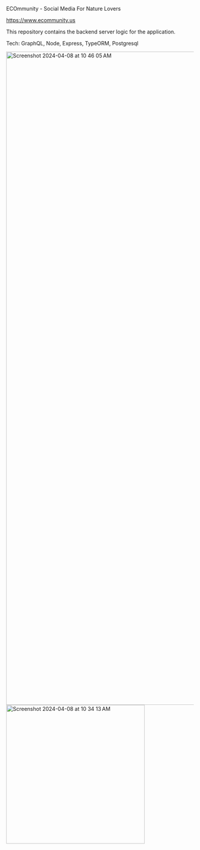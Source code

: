 ECOmmunity - Social Media For Nature Lovers

https://www.ecommunity.us

This repository contains the backend server logic for the application.

Tech: GraphQL, Node, Express, TypeORM, Postgresql

<img width="1751" alt="Screenshot 2024-04-08 at 10 46 05 AM" src="https://github.com/gjersing/ecommunity/assets/50156286/a5d2f649-5aca-433e-8f8d-026dce7cdb68">

<img width="372" alt="Screenshot 2024-04-08 at 10 34 13 AM" src="https://github.com/gjersing/ecommunity/assets/50156286/74ded91d-9c3b-4973-8683-8ae4f60feb91">
